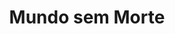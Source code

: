 ---
Numero: 263
title: Mundo sem Morte
Autor: Philip José Farmer
Co-autor: 
Ano-de-Publicacao: 1979
Titulo-original: To Your Scattered Bodies Go
Tradutor: Eurico da Fonseca
Co-tradutor: 
Ano-de-edicao: 1971
alias: Philip-Jose-Farmer
Autor2-alias: 
Tradutor1-alias: Eurico-da-Fonseca
Tradutor2-alias: 
Titulo-link: 263-Mundo-sem-Morte
Capa: António Pedro
pags: 251
Capa-link: Antonio-Pedro
---